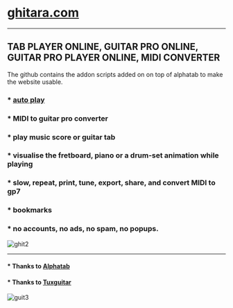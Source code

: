 # [ghitara.com](https://ghitara.com)

----

## TAB PLAYER ONLINE, GUITAR PRO ONLINE, GUITAR PRO PLAYER ONLINE, MIDI CONVERTER
The github contains the addon scripts added on on top of alphatab to make the website usable.
### * [auto play](https://ghitara.com/index.php?play2=C/CelelalteCuvinte/CelelalteCuvinte-LaCeasTirziu.gp5&genere=dummy0.jpg&sse=3279-3395-0&plpa)
### * MIDI to guitar pro converter
### * play music score or guitar tab
### * visualise the fretboard, piano or a drum-set animation while playing
### * slow, repeat, print, tune, export, share, and convert MIDI to gp7
### * bookmarks
### * no accounts, no ads, no spam, no popups.


![ghit2](https://github.com/circinusX1/guitar-tab-player/assets/69641625/e103704d-bb53-477e-b528-d6d7598e9b1f)




----

#### * Thanks to [Alphatab](https://github.com/CoderLine/alphaTab)
#### * Thanks to [Tuxguitar](https://github.com/phiresky/tuxguitar)


![guit3](https://github.com/circinusX1/guitar-tab-player/assets/69641625/1f24964b-9d6e-4644-9690-c925883c9766)


